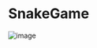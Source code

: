 # SnakeGame
![image](https://github.com/user-attachments/assets/8bc09c26-0534-4fc1-99be-8eb8d6a012e8)
